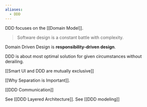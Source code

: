 ```yaml
---
aliases:
  - DDD
---
```

DDD focuses on the [[Domain Model]].

> Software design is a constant battle with complexity.

Domain Driven Design is **responsibility-driven design**.

DDD is about most optimal solution for given circumstances without derailing.

[[Smart UI and DDD are mutually exclusive]]

[[Why Separation is Important]].

[[DDD Communication]]

See [[DDD Layered Architecture]].
See [[DDD modeling]]


